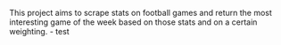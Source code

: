 This project aims to scrape stats on football games and return the most interesting game of the week based on those stats and on
a certain weighting. - test